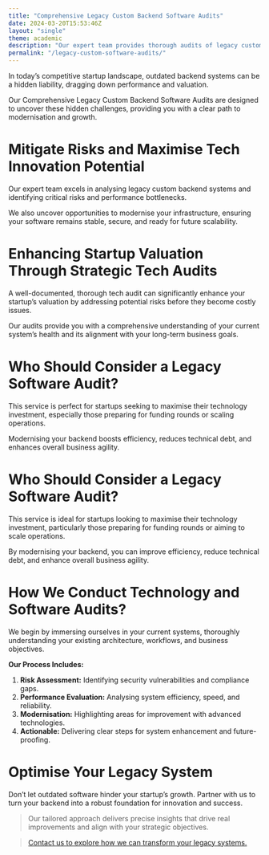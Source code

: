 ```yaml
---
title: "Comprehensive Legacy Custom Backend Software Audits"
date: 2024-03-20T15:53:46Z
layout: "single"
theme: academic
description: "Our expert team provides thorough audits of legacy custom backend software, identifying risks, performance issues, and opportunities for modernization. Enhance your startup's valuation with a detailed tech audit."
permalink: "/legacy-custom-software-audits/"
---
```


In today’s competitive startup landscape, outdated backend systems can be a hidden liability, dragging down performance and valuation. 

Our Comprehensive Legacy Custom Backend Software Audits are designed to uncover these hidden challenges, providing you with a clear path to modernisation and growth.

# Mitigate Risks and Maximise Tech Innovation Potential

Our expert team excels in analysing legacy custom backend systems and identifying critical risks and performance bottlenecks. 

We also uncover opportunities to modernise your infrastructure, ensuring your software remains stable, secure, and ready for future scalability.

# Enhancing Startup Valuation Through Strategic Tech Audits

A well-documented, thorough tech audit can significantly enhance your startup’s valuation by addressing potential risks before they become costly issues. 

Our audits provide you with a comprehensive understanding of your current system’s health and its alignment with your long-term business goals.

# Who Should Consider a Legacy Software Audit?

This service is perfect for startups seeking to maximise their technology investment, especially those preparing for funding rounds or scaling operations.

Modernising your backend boosts efficiency, reduces technical debt, and enhances overall business agility.

# Who Should Consider a Legacy Software Audit?

This service is ideal for startups looking to maximise their technology investment, particularly those preparing for funding rounds or aiming to scale operations. 

By modernising your backend, you can improve efficiency, reduce technical debt, and enhance overall business agility.

# How We Conduct Technology and Software Audits?

We begin by immersing ourselves in your current systems, thoroughly understanding your existing architecture, workflows, and business objectives. 

**Our Process Includes:**

1. **Risk Assessment:** Identifying security vulnerabilities and compliance gaps.
2. **Performance Evaluation:** Analysing system efficiency, speed, and reliability.
3. **Modernisation:** Highlighting areas for improvement with advanced technologies.
4. **Actionable:** Delivering clear steps for system enhancement and future-proofing.


# Optimise Your Legacy System

Don’t let outdated software hinder your startup’s growth. Partner with us to turn your backend into a robust foundation for innovation and success.

> Our tailored approach delivers precise insights that drive real improvements and align with your strategic objectives.

>[Contact us to explore how we can transform your legacy systems.](/contact/)

